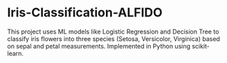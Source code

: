 # Iris-Classification-ALFIDO
This project uses ML models like Logistic Regression and Decision Tree to classify iris flowers into three species (Setosa, Versicolor, Virginica) based on sepal and petal measurements. Implemented in Python using scikit-learn.

